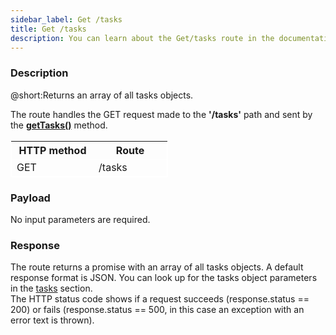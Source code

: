 ```yaml
---
sidebar_label: Get /tasks
title: Get /tasks
description: You can learn about the Get/tasks route in the documentation of the DHTMLX JavaScript To Do List library. Browse developer guides and API reference, try out code examples and live demos, and download a free 30-day evaluation version of DHTMLX To Do List.
---
```


### Description

@short:Returns an array of all tasks objects.

The route handles the GET request made to the **'/tasks'** path and sent by the [**getTasks()**](api/rest_api/methods/gettasks_method.md) method. 

<table style="border: 1px solid white; border-collapse: collapse; width:50%">
<thead style="border: 1px solid white; border-collapse: collapse;">
<th style="width:25%">HTTP method</th>
<th style="width:25%">Route</th>
</thead>
<tbody style="border: 1px solid white; border-collapse: collapse">
<tr>
<td>GET</td>
<td>/tasks</td>
</tr>
</tbody>
</table>


### Payload

No input parameters are required. 

### Response

The route returns a promise with an array of all tasks objects. A default response format is JSON. 
You can look up for the tasks object parameters in the [tasks]("api/configs/tasks_config") section. <br/> 
The HTTP status code shows if a request succeeds (response.status == 200) or fails (response.status == 500, in this case an exception with an error text is thrown).


